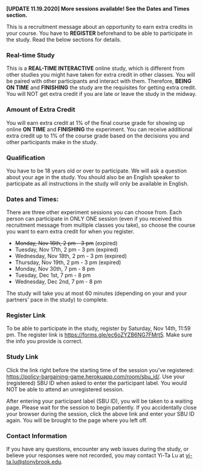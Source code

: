 **\[UPDATE 11.19.2020\] More sessions available! See the Dates and Times section.**

This is a recruitment message about an opportunity to earn extra credits in your course. You have to **REGISTER** beforehand to be able to participate in the study. Read the below sections for details.

### Real-time Study
This is a **REAL-TIME INTERACTIVE** online study, which is different from other studies you might have taken for extra credit in other classes. You will be paired with other participants and interact with them. Therefore, **BEING ON TIME** and **FINISHING** the study are the requisites for getting extra credit. You will NOT get extra credit if you are late or leave the study in the midway. 

### Amount of Extra Credit
You will earn extra credit at 1% of the final course grade for showing up online **ON TIME** and **FINISHING** the experiment. You can receive additional extra credit up to 1% of the course grade based on the decisions you and other participants make in the study.

### Qualification
You have to be 18 years old or over to participate. We will ask a question about your age in the study. You should also be an English speaker to participate as all instructions in the study will only be available in English.

### Dates and Times:
There are three other experiment sessions you can choose from. Each person can participate in ONLY ONE session (even if you received this recruitment message from multiple classes you take), so choose the course you want to earn extra credit for when you register.

- <del>Monday, Nov 16th, 2 pm - 3 pm</del> (expired)
- Tuesday, Nov 17th, 2 pm - 3 pm (expired)
- Wednesday, Nov 18th, 2 pm - 3 pm (expired)
- Thursday, Nov 19th, 2 pm - 3 pm (expired)
- Monday, Nov 30th, 7 pm - 8 pm
- Tuesday, Dec 1st, 7 pm - 8 pm
- Wednesday, Dec 2nd, 7 pm - 8 pm

The study will take you at most 60 minutes (depending on your and your partners' pace in the study) to complete.

### Register Link
To be able to participate in the study, register by Saturday, Nov 14th, 11:59 pm. The register link is <https://forms.gle/ec6oZYZB6NG7FMrt5>. Make sure the info you provide is correct.

### Study Link
Click the link right before the starting time of the session you've registered: <https://policy-bargaining-game.herokuapp.com/room/sbu_id/>. Use your (registered) SBU ID when asked to enter the participant label. You would NOT be able to attend an unregistered session.

After entering your participant label (SBU ID), you will be taken to a waiting page. Please wait for the session to begin patiently. If you accidentally close your browser during the session, click the above link and enter your SBU ID again. You will be brought to the page where you left off.

### Contact Information
If you have any questions, encounter any web issues during the study, or believe your responses were not recorded, you may contact Yi-Ta Lu at <yi-ta.lu@stonybrook.edu>.

